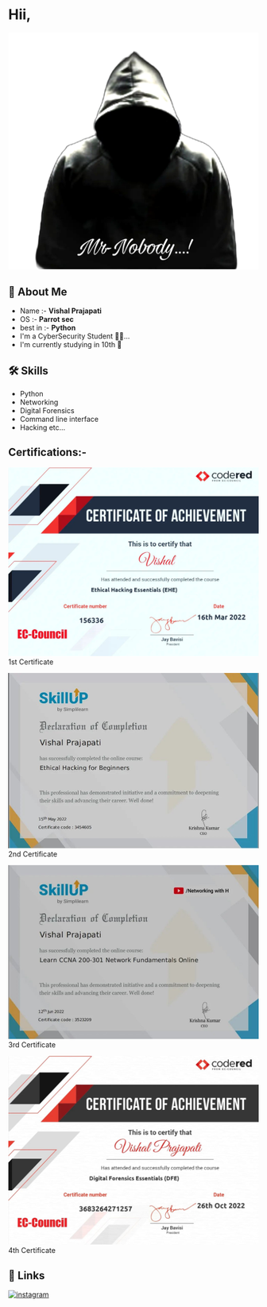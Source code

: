 # Hii,
![](https://github.com/2007vishal/2007vishal/blob/main/IMG_20221118_160143.png) 
## 🚀 About Me
* Name  :-  <strong>Vishal Prajapati</strong>
* OS  :-  <strong>Parrot sec</strong>
* best in  :-  <strong>Python</strong>
* I'm a CyberSecurity Student 👨‍💻...
* I'm currently studying in 10th 🤞

## 🛠 Skills

* Python
* Networking
* Digital Forensics
* Command line interface
* Hacking etc... 

## Certifications:-
![](https://raw.githubusercontent.com/2007vishal/2007vishal/main/mr__nobody__23-20221117-0001.webp)1st Certificate

![](https://raw.githubusercontent.com/2007vishal/2007vishal/main/mr__nobody__23-20221117-0002.webp)2nd Certificate

![](https://raw.githubusercontent.com/2007vishal/2007vishal/main/mr__nobody__23-20221117-0003.webp)3rd Certificate

![](https://raw.githubusercontent.com/2007vishal/2007vishal/main/mr__nobody__23-20221117-0004.webp)4th Certificate
## 🔗 Links
[![instagram](https://img.shields.io/badge/My%20Instagram%20Account-000?style=for-the-badge&logo=ko-&logoColor=red)](https://www.instagram.com/mr__nobody__23/) 
